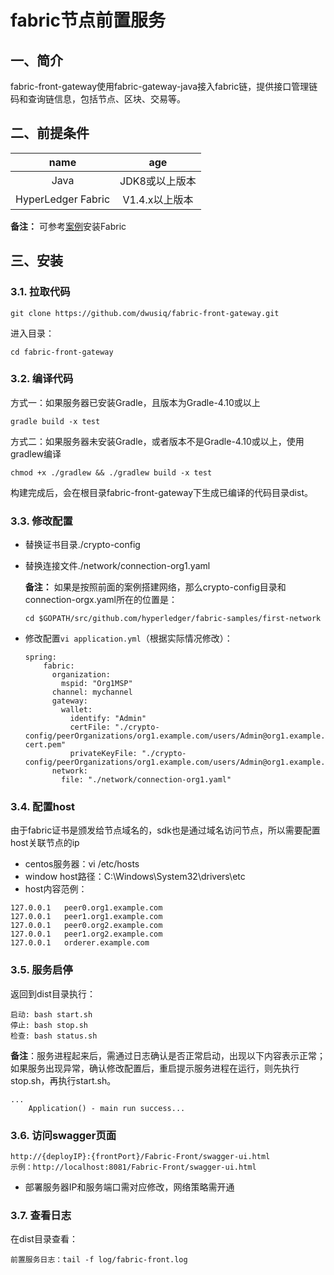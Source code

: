 # fabric节点前置服务
## 一、简介
fabric-front-gateway使用fabric-gateway-java接入fabric链，提供接口管理链码和查询链信息，包括节点、区块、交易等。

## 二、前提条件

| name | age |
|:----:|:----:|
| Java | JDK8或以上版本 |
| HyperLedger Fabric | V1.4.x以上版本 |

**备注：** 可参考[案例](./FABRIC_INSTALL.md )安装Fabric

## 三、安装
### 3.1. 拉取代码

```
git clone https://github.com/dwusiq/fabric-front-gateway.git
```

进入目录：

```
cd fabric-front-gateway
```

### 3.2. 编译代码

方式一：如果服务器已安装Gradle，且版本为Gradle-4.10或以上

```shell
gradle build -x test
```

方式二：如果服务器未安装Gradle，或者版本不是Gradle-4.10或以上，使用gradlew编译

```shell
chmod +x ./gradlew && ./gradlew build -x test
```

构建完成后，会在根目录fabric-front-gateway下生成已编译的代码目录dist。

### 3.3. 修改配置
* 替换证书目录./crypto-config
* 替换连接文件./network/connection-org1.yaml

  **备注：** 如果是按照前面的案例搭建网络，那么crypto-config目录和connection-orgx.yaml所在的位置是：
  ```shell
  cd $GOPATH/src/github.com/hyperledger/fabric-samples/first-network
  ```
* 修改配置`vi application.yml`（根据实际情况修改）：

  ```
  spring:
      fabric:
        organization:
          mspid: "Org1MSP"
        channel: mychannel
        gateway:
          wallet:
            identify: "Admin"
            certFile: "./crypto-config/peerOrganizations/org1.example.com/users/Admin@org1.example.com/msp/signcerts/Admin@org1.example.com-cert.pem"
            privateKeyFile: "./crypto-config/peerOrganizations/org1.example.com/users/Admin@org1.example.com/msp/keystore/25de627907d35aae2c59b5ee131b4a328212437059029059a3d35a3c16722ffc_sk"
        network:
          file: "./network/connection-org1.yaml"
  ```


### 3.4. 配置host
由于fabric证书是颁发给节点域名的，sdk也是通过域名访问节点，所以需要配置host关联节点的ip
* centos服务器：vi /etc/hosts
* window host路径：C:\Windows\System32\drivers\etc
* host内容范例：
```
127.0.0.1   peer0.org1.example.com
127.0.0.1   peer1.org1.example.com
127.0.0.1   peer0.org2.example.com
127.0.0.1   peer1.org2.example.com
127.0.0.1   orderer.example.com
```

### 3.5. 服务启停

返回到dist目录执行：
```shell
启动: bash start.sh
停止: bash stop.sh
检查: bash status.sh
```
**备注**：服务进程起来后，需通过日志确认是否正常启动，出现以下内容表示正常；如果服务出现异常，确认修改配置后，重启提示服务进程在运行，则先执行stop.sh，再执行start.sh。

```
...
	Application() - main run success...
```

### 3.6. 访问swagger页面

```
http://{deployIP}:{frontPort}/Fabric-Front/swagger-ui.html
示例：http://localhost:8081/Fabric-Front/swagger-ui.html
```

- 部署服务器IP和服务端口需对应修改，网络策略需开通


### 3.7. 查看日志

在dist目录查看：

```
前置服务日志：tail -f log/fabric-front.log
```